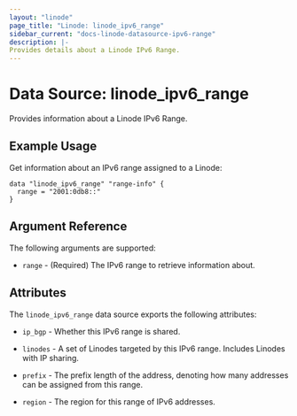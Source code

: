 ```yaml
---
layout: "linode"
page_title: "Linode: linode_ipv6_range"
sidebar_current: "docs-linode-datasource-ipv6-range"
description: |-
Provides details about a Linode IPv6 Range.
---
```


# Data Source: linode\_ipv6\_range

Provides information about a Linode IPv6 Range.

## Example Usage

Get information about an IPv6 range assigned to a Linode:

```hcl
data "linode_ipv6_range" "range-info" {
  range = "2001:0db8::"
}
```

## Argument Reference

The following arguments are supported:

* `range` - (Required) The IPv6 range to retrieve information about.

## Attributes

The `linode_ipv6_range` data source exports the following attributes:

* `ip_bgp` - Whether this IPv6 range is shared.

* `linodes` - A set of Linodes targeted by this IPv6 range. Includes Linodes with IP sharing.

* `prefix` - The prefix length of the address, denoting how many addresses can be assigned from this range.

* `region` - The region for this range of IPv6 addresses.
